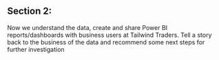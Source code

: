 ## Section 2: 

Now we understand the data, create and share Power BI reports/dashboards with business users at Tailwind Traders. Tell a story back to the business of the data and recommend some next steps for further investigation

